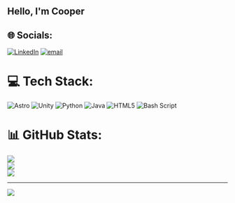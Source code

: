 ## Hello, I'm Cooper


## 🌐 Socials:
[![LinkedIn](https://img.shields.io/badge/LinkedIn-%230077B5.svg?logo=linkedin&logoColor=white)](https://linkedin.com/in/cooper-shine-868478336) [![email](https://img.shields.io/badge/Email-D14836?logo=gmail&logoColor=white)](mailto:coop.shine0213@gmail.com) 

# 💻 Tech Stack:
![Astro](https://img.shields.io/badge/astro-%232C2052.svg?style=for-the-badge&logo=astro&logoColor=white) ![Unity](https://img.shields.io/badge/unity-%23000000.svg?style=for-the-badge&logo=unity&logoColor=white) ![Python](https://img.shields.io/badge/python-3670A0?style=for-the-badge&logo=python&logoColor=ffdd54) ![Java](https://img.shields.io/badge/java-%23ED8B00.svg?style=for-the-badge&logo=openjdk&logoColor=white) ![HTML5](https://img.shields.io/badge/html5-%23E34F26.svg?style=for-the-badge&logo=html5&logoColor=white) ![Bash Script](https://img.shields.io/badge/bash_script-%23121011.svg?style=for-the-badge&logo=gnu-bash&logoColor=white)
# 📊 GitHub Stats:
![](https://github-readme-stats.vercel.app/api?username=shinecoop&theme=dark&hide_border=false&include_all_commits=false&count_private=true)<br/>
![](https://nirzak-streak-stats.vercel.app/?user=shinecoop&theme=dark&hide_border=false)<br/>
![](https://github-readme-stats.vercel.app/api/top-langs/?username=shinecoop&theme=dark&hide_border=false&include_all_commits=false&count_private=true&layout=compact)

---
[![](https://visitcount.itsvg.in/api?id=shinecoop&icon=0&color=0)](https://visitcount.itsvg.in)

<!-- Proudly created with GPRM ( https://gprm.itsvg.in ) -->
